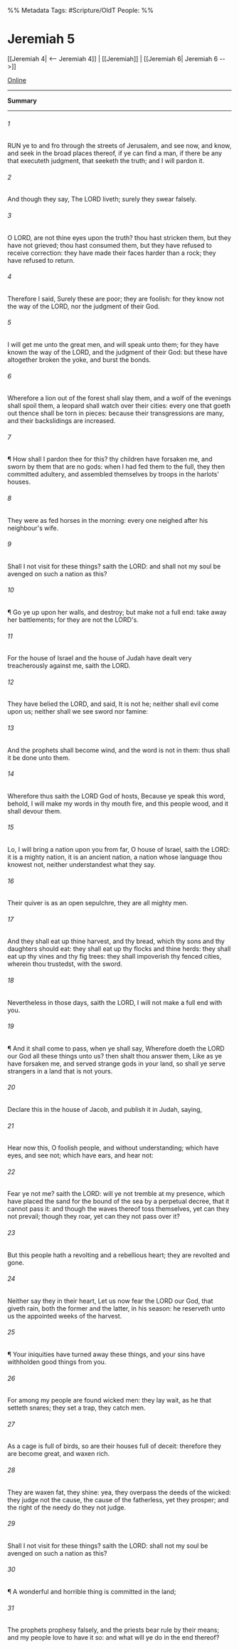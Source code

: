 

%% Metadata
Tags: #Scripture/OldT
People: 
%%
# Jeremiah 5
[[Jeremiah 4| <-- Jeremiah 4]] | [[Jeremiah]] | [[Jeremiah 6| Jeremiah 6 -->]]

[Online](https://churchofjesuschrist.org/study/scriptures/ot/jer/5?lang=eng)

---
__Summary__



---

###### 1
RUN ye to and fro through the streets of Jerusalem, and see now, and know, and seek in the broad places thereof, if ye can find a man, if there be any that executeth judgment, that seeketh the truth; and I will pardon it.
###### 2
And though they say, The LORD liveth; surely they swear falsely.
###### 3
O LORD, are not thine eyes upon the truth?  thou hast stricken them, but they have not grieved; thou hast consumed them, but they have refused to receive correction: they have made their faces harder than a rock; they have refused to return.
###### 4
Therefore I said, Surely these are poor; they are foolish: for they know not the way of the LORD, nor the judgment of their God.
###### 5
I will get me unto the great men, and will speak unto them; for they have known the way of the LORD, and the judgment of their God: but these have altogether broken the yoke, and burst the bonds.
###### 6
Wherefore a lion out of the forest shall slay them, and a wolf of the evenings shall spoil them, a leopard shall watch over their cities: every one that goeth out thence shall be torn in pieces: because their transgressions are many, and their backslidings are increased.
###### 7
¶ How shall I pardon thee for this?  thy children have forsaken me, and sworn by them that are no gods: when I had fed them to the full, they then committed adultery, and assembled themselves by troops in the harlots' houses.
###### 8
They were as fed horses in the morning: every one neighed after his neighbour's wife.
###### 9
Shall I not visit for these things?  saith the LORD: and shall not my soul be avenged on such a nation as this?
###### 10
¶ Go ye up upon her walls, and destroy; but make not a full end: take away her battlements; for they are not the LORD's.
###### 11
For the house of Israel and the house of Judah have dealt very treacherously against me, saith the LORD.
###### 12
They have belied the LORD, and said, It is not he; neither shall evil come upon us; neither shall we see sword nor famine:
###### 13
And the prophets shall become wind, and the word is not in them: thus shall it be done unto them.
###### 14
Wherefore thus saith the LORD God of hosts, Because ye speak this word, behold, I will make my words in thy mouth fire, and this people wood, and it shall devour them.
###### 15
Lo, I will bring a nation upon you from far, O house of Israel, saith the LORD: it is a mighty nation, it is an ancient nation, a nation whose language thou knowest not, neither understandest what they say.
###### 16
Their quiver is as an open sepulchre, they are all mighty men.
###### 17
And they shall eat up thine harvest, and thy bread, which thy sons and thy daughters should eat: they shall eat up thy flocks and thine herds: they shall eat up thy vines and thy fig trees: they shall impoverish thy fenced cities, wherein thou trustedst, with the sword.
###### 18
Nevertheless in those days, saith the LORD, I will not make a full end with you.
###### 19
¶ And it shall come to pass, when ye shall say, Wherefore doeth the LORD our God all these things unto us?  then shalt thou answer them, Like as ye have forsaken me, and served strange gods in your land, so shall ye serve strangers in a land that is not yours.
###### 20
Declare this in the house of Jacob, and publish it in Judah, saying,
###### 21
Hear now this, O foolish people, and without understanding; which have eyes, and see not; which have ears, and hear not:
###### 22
Fear ye not me?  saith the LORD: will ye not tremble at my presence, which have placed the sand for the bound of the sea by a perpetual decree, that it cannot pass it: and though the waves thereof toss themselves, yet can they not prevail; though they roar, yet can they not pass over it?
###### 23
But this people hath a revolting and a rebellious heart; they are revolted and gone.
###### 24
Neither say they in their heart, Let us now fear the LORD our God, that giveth rain, both the former and the latter, in his season: he reserveth unto us the appointed weeks of the harvest.
###### 25
¶ Your iniquities have turned away these things, and your sins have withholden good things from you.
###### 26
For among my people are found wicked men: they lay wait, as he that setteth snares; they set a trap, they catch men.
###### 27
As a cage is full of birds, so are their houses full of deceit: therefore they are become great, and waxen rich.
###### 28
They are waxen fat, they shine: yea, they overpass the deeds of the wicked: they judge not the cause, the cause of the fatherless, yet they prosper; and the right of the needy do they not judge.
###### 29
Shall I not visit for these things?  saith the LORD: shall not my soul be avenged on such a nation as this?
###### 30
¶ A wonderful and horrible thing is committed in the land;
###### 31
The prophets prophesy falsely, and the priests bear rule by their means; and my people love to have it so: and what will ye do in the end thereof?



